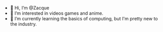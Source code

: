 - 👋 Hi, I’m @Zacque
- 👀 I’m interested in videos games and anime.
- 🌱 I’m currently learning the basics of computing, but I'm pretty new to the industry.

<!---
Zacque/Zacque is a ✨ special ✨ repository because its `README.md` (this file) appears on your GitHub profile.
You can click the Preview link to take a look at your changes.
--->
